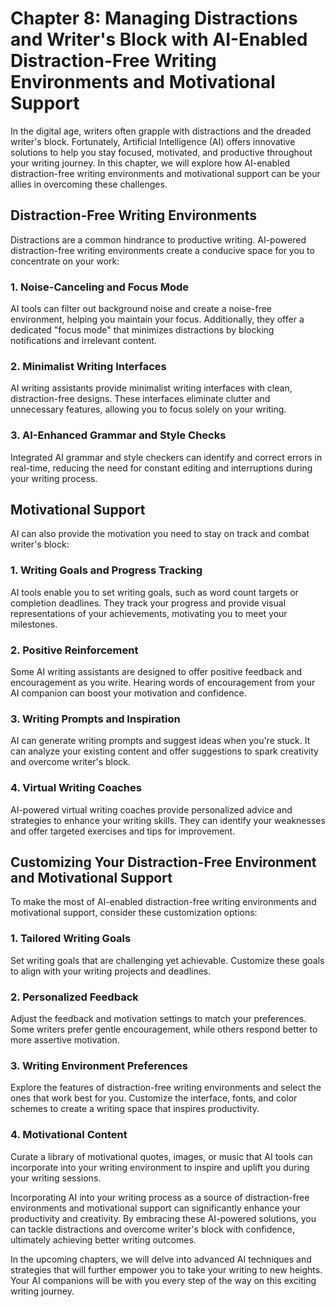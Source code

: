 Chapter 8: Managing Distractions and Writer's Block with AI-Enabled Distraction-Free Writing Environments and Motivational Support
==================================================================================================================================

In the digital age, writers often grapple with distractions and the dreaded writer's block. Fortunately, Artificial Intelligence (AI) offers innovative solutions to help you stay focused, motivated, and productive throughout your writing journey. In this chapter, we will explore how AI-enabled distraction-free writing environments and motivational support can be your allies in overcoming these challenges.

**Distraction-Free Writing Environments**
-----------------------------------------

Distractions are a common hindrance to productive writing. AI-powered distraction-free writing environments create a conducive space for you to concentrate on your work:

### **1. Noise-Canceling and Focus Mode**

AI tools can filter out background noise and create a noise-free environment, helping you maintain your focus. Additionally, they offer a dedicated "focus mode" that minimizes distractions by blocking notifications and irrelevant content.

### **2. Minimalist Writing Interfaces**

AI writing assistants provide minimalist writing interfaces with clean, distraction-free designs. These interfaces eliminate clutter and unnecessary features, allowing you to focus solely on your writing.

### **3. AI-Enhanced Grammar and Style Checks**

Integrated AI grammar and style checkers can identify and correct errors in real-time, reducing the need for constant editing and interruptions during your writing process.

**Motivational Support**
------------------------

AI can also provide the motivation you need to stay on track and combat writer's block:

### **1. Writing Goals and Progress Tracking**

AI tools enable you to set writing goals, such as word count targets or completion deadlines. They track your progress and provide visual representations of your achievements, motivating you to meet your milestones.

### **2. Positive Reinforcement**

Some AI writing assistants are designed to offer positive feedback and encouragement as you write. Hearing words of encouragement from your AI companion can boost your motivation and confidence.

### **3. Writing Prompts and Inspiration**

AI can generate writing prompts and suggest ideas when you're stuck. It can analyze your existing content and offer suggestions to spark creativity and overcome writer's block.

### **4. Virtual Writing Coaches**

AI-powered virtual writing coaches provide personalized advice and strategies to enhance your writing skills. They can identify your weaknesses and offer targeted exercises and tips for improvement.

**Customizing Your Distraction-Free Environment and Motivational Support**
--------------------------------------------------------------------------

To make the most of AI-enabled distraction-free writing environments and motivational support, consider these customization options:

### **1. Tailored Writing Goals**

Set writing goals that are challenging yet achievable. Customize these goals to align with your writing projects and deadlines.

### **2. Personalized Feedback**

Adjust the feedback and motivation settings to match your preferences. Some writers prefer gentle encouragement, while others respond better to more assertive motivation.

### **3. Writing Environment Preferences**

Explore the features of distraction-free writing environments and select the ones that work best for you. Customize the interface, fonts, and color schemes to create a writing space that inspires productivity.

### **4. Motivational Content**

Curate a library of motivational quotes, images, or music that AI tools can incorporate into your writing environment to inspire and uplift you during your writing sessions.

Incorporating AI into your writing process as a source of distraction-free environments and motivational support can significantly enhance your productivity and creativity. By embracing these AI-powered solutions, you can tackle distractions and overcome writer's block with confidence, ultimately achieving better writing outcomes.

In the upcoming chapters, we will delve into advanced AI techniques and strategies that will further empower you to take your writing to new heights. Your AI companions will be with you every step of the way on this exciting writing journey.

